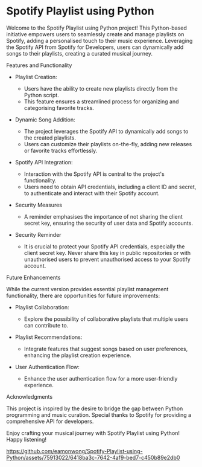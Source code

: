 # Spotify Playlist using Python
Welcome to the Spotify Playlist using Python project! This Python-based initiative empowers users to seamlessly create and manage playlists on Spotify, adding a personalised touch to their music experience. Leveraging the Spotify API from Spotify for Developers, users can dynamically add songs to their playlists, creating a curated musical journey.

Features and Functionality
- Playlist Creation:
  - Users have the ability to create new playlists directly from the Python script.
  - This feature ensures a streamlined process for organizing and categorising favorite tracks.

- Dynamic Song Addition:
  - The project leverages the Spotify API to dynamically add songs to the created playlists.
  - Users can customize their playlists on-the-fly, adding new releases or favorite tracks effortlessly.

- Spotify API Integration:
  - Interaction with the Spotify API is central to the project's functionality.
  - Users need to obtain API credentials, including a client ID and secret, to authenticate and interact with their Spotify account.

- Security Measures
  - A reminder emphasises the importance of not sharing the client secret key, ensuring the security of user data and Spotify accounts.

- Security Reminder
  - It is crucial to protect your Spotify API credentials, especially the client secret key. Never share this key in public repositories or with unauthorised users to prevent unauthorised access to your Spotify account.


Future Enhancements

While the current version provides essential playlist management functionality, there are opportunities for future improvements:

- Playlist Collaboration:
  - Explore the possibility of collaborative playlists that multiple users can contribute to.

- Playlist Recommendations:
  - Integrate features that suggest songs based on user preferences, enhancing the playlist creation experience.

- User Authentication Flow:
  - Enhance the user authentication flow for a more user-friendly experience.

Acknowledgments

This project is inspired by the desire to bridge the gap between Python programming and music curation. Special thanks to Spotify for providing a comprehensive API for developers.

Enjoy crafting your musical journey with Spotify Playlist using Python! Happy listening!

https://github.com/eamonwong/Spotify-Playlist-using-Python/assets/75913022/6418ba3c-7642-4af9-bed7-c450b89e2db0
